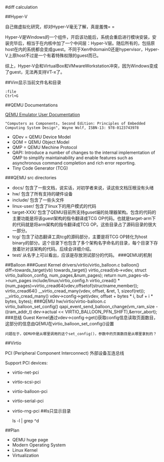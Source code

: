 #diff calculation

##Hyper-V

自己做虚拟化研究，却对Hyper-V毫无了解，真是羞愧= =

Hyper-V是Windows的一个组件，开启该功能后，系统会重启进行模块安装，安装完毕后，相当于在内核中加了一个中间层：Hyper-V层。随后所有的，包括原host在内的系统都会变成guest。不同于Xen中domain0还是hypervisor，Hyper-V上原host不过是一个有着特殊权限的guest而已。

综上，Hyper-V会和VirtualBox和VMwareWorkstation冲突，因为Windows变成了guest，无法再支持VT-x了。

##Vim显示当前文件名和目录

	:file
	Ctrl+G

##QEMU Documentations

[QEMU Emulator User Documentation](http://wiki.qemu.org/download/qemu-doc.html)

	"Computers as Components, Second Edition: Principles of Embedded Computing System Design", Wayne Wolf, ISBN-13: 978-0123743978
* QDev = QEMU Device Model
* QOM = QEMU Object Model
* QMP = QEMU Mechine Protocol
* QAPI: Introduce a number of changes to the internal implementation of QMP to simplify maintainability and enable features such as asynchronous command completion and rich error reporting. 
* Tiny Code Generator (TCG)

###QEMU src directories
* docs/ 包含了一些文档，说实话，对初学者来说，读这些文档压根没有头绪 
* hw/   包含了所有支持的硬件设备 
* include/  包含了一些头文件 
* linux-user/  包含了linux下的用户模式的代码 
* target-XXX/   包含了QEMU目前所支持guset端的处理器架构。包含的代码的主要功能是将该guest架构的指令翻译成TCG OP代码。也就是target-arm下的代码就是将arm架构的指令翻译成TCG OP。这些目录占了源码目录的很大一部分。
* tcg/   包含了动态翻译工具tcg的源码部分，主要是将TCG OP转化为host binary的部分。这个目录下也包含了多个架构名字命名的目录，每个目录下存放着针对该架构的代码。后续会详细介绍。 
* test/ 从名字上可以看出，应该是存放测试部分的代码。
###QEMU的机制

##Balloon
###Guest Kernel
	drivers/virtio/virtio_balloon.c
		balloon()
			diff=towards_target(vb)
		towards_target()
			virtio_cread(vb->vdev, struct virtio_balloon_config, num_pages,&num_pages);
			return num_pages-vb->num_pages
	include/linux/virtio_config.h
		virtio_cread()
			*(num_pages)=virtio_cread64(vdev,offsetof(structname,member));
		virtio_cread64()
			__virtio_cread_many(vdev, offset, &ret, 1, sizeof(ret));
		__virtio_cread_many()
		vdev->config->get(vdev, offset + bytes * i,
                                          buf + i * bytes, bytes);
###QEMU
	hw/virtio/virtio-balloon.c
		virtio_balloon_set_config()
			 qapi_event_send_balloon_change(vm_ram_size -
                        ((ram_addr_t) dev->actual << VIRTIO_BALLOON_PFN_SHIFT),&error_abort);
###总结
	Guest Kernel通过vdev->config->get()获取config信息读取页面数目，这部分的信息由QEMU在virtio_balloon_set_config()设置

	问题在于，QEMU中是从哪里调用的这个set_config()，参数中的页面数目是从哪里拿到的？
	
	

##Virtio

PCI (Peripheral Component Interconnect) 外部设备互连总线

Support PCI devices:

* virtio-net-pci
* virtio-scsi-pci 
* virtio-balloon-pci
* virtio-serial-pci
* virtio-rng-pci
##ls只显示目录

	ls -l | grep ^d

##Plan

* QEMU huge page
* Modern Operating System
* Linux Kernel
* Virtualization